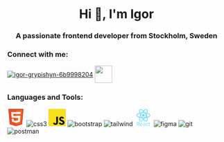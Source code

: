 <h1 align="center">Hi 👋, I'm Igor</h1>
<h3 align="center">A passionate frontend developer from Stockholm, Sweden</h3>

<h3 align="left">Connect with me:</h3>

<p align="left">
<a href="https://linkedin.com/in/igor-grypishyn-6b9998204" target="blank"><img align="center" src="https://raw.githubusercontent.com/rahuldkjain/github-profile-readme-generator/master/src/images/icons/Social/linked-in-alt.svg" alt="igor-grypishyn-6b9998204" height="40" width="40" /></a>
<a href="http://igordev.se/" target="blank"><img align="center" src="https://lh3.googleusercontent.com/pw/AP1GczO1-pFSt32h-5aOMJGEdvV2D0-p6HRn_Ge5cHcrIwyaS-SR0sciXxXPbww6GQisrE_AZVfWV37uYNIGCBbUpLmKff88EncVXeB2luy0v9BOXOM_eGi6JmkqudB-e7OortNhIj9u4znimFAuFeTZeu4pEKG4suiA14OV8g84o4tOndlYj-aTXfXialsma-VISv6gYBnNSUoOJKR5f10iPkBo1HY3sAGwjnjMIxxkzsGWzgLBq-PLUtdJFVkUp2kEYkDRdUPdrm6oAUDt8z2ikJGJwwX3pd3H-0brutqgzYiH9t3xNSle6MWBmFWR0KxblS573aMF9eJlGnnF2o-9rj8Q53bXlmed83vmtxeHMWDsb9FU6a48SaB9-ZsOHfoCDR4NPrMbGjp-3-26F7hgPbHM6vDA4ca-JgALXt1xlce5D14fO_4nL_WWTxFOqjd9vw774a9YBU-e5wVs-9Yph8TH703PV7gOjK3BED7wIUiVPcxy-WL1A3hkQ4yIu9x5wYzOEGtg1Wl2Ion1TJ9BmUChWlWARVVFqyh7nEiqpVkyv1WzkR8r6xvFBFh9JQ2fOR2F6ogAqXgVrkSGDooNwk9uRjz6FcW3QHo1niRXxSJDNViT-PVfiEFWa4d5MeJMMbuhqcINjcE3-gnXqLfo4sX-ZU9Hf-dJQ9EkSH8ikmvl6uXafD6iRpZ3YOv4-CUQiWPI_hJUA08BPbtH2PC_vItF2J6pJpU9FNlnsFg6vxoYZydu8JGPMfYI32F0MuyfftfyAzXri6AD0_tEl_0m7SfnvNJKcz1nb8xla-vrgwUOrrQxkdvpinj-GLIsuxPVhHZDI7m46rbzwdqn6Yp8qUslbzHl7zAaqbhqyVBy26AAldHAbe2viMTTMi-VwHDjxfqq0i7hm_2_ve7Z6b4yBLi3d8zsEVMoMeBeyjPgX-WoLuud9rDYDNGYh3ei2dc=w512-h512-s-no-gm?authuser=0" height="40" width="40" /></a>
</p>

<h3 align="left">Languages and Tools:</h3>

<p align="left">
<img src="https://raw.githubusercontent.com/IgorGryp/logos/a41031afad0251ed75bbb8488a8db4dd40896300/html/html-logo.svg?token=AS3KNLYBNKEIGMZYDQFCAULF6DV2Y" alt="html5" width="40" height="40"/>
<img src="https://lh3.googleusercontent.com/pw/AP1GczN9i8IxtSByRlpSZolM1DFAnlwRpO-8vwL-Du7nQ3AtYhwzioW2Qug1umpyWPWqFfIpXsZfSioV6SwuHdE0DfKABxfnudZxzuKNW_PQ0Zv_VAzXxmhJKDhDi4uvCWB-z9ZdHpLIGF9k9jzIlbvOCdfhAwgDhW_cvMMohArrCUu5qVgb3dKMQGR7VXno9BNjavmkEvN3E2vhA3nD4eNUcZCiM_O08w8y1jMcydyERNsahUQ19FMi5GU8HRDDNjpJjBeuPMz9BspL8vGHiXHduqnjKSqeFleALC_W_heBBOHt743QHiN6vwlcvbi2F-2BQWYI2ek5kA2uOX5ZqFRH2gm1x2SxYW3MPTdehYOsy6bZTZKIlcZWwOAzHkGZmqMBO3zE-gKiZvSnye7PLsPpwnywnB6tSP2RU3YBNR7WR6XojtAtk1SgkMrvLPHPwt-zGzE_7MPyoIvD6F5lKzATTOf_H4K0I-bB9nji5GUJRHzoEnDtKwCXPe1ujcCog9QCQcLtRXAkDK5FZX-OWR4PgXr9_mlRDmZrZS5Ykzr5uy1I9yQFI-NIZxUfX5dRISsYzk2PN0a72zxwHmhwyb6IT5FE-R9KueLlr0CZF1e4l-3FxRDN7ZQd-tSwqyQYI0Lf9LtaTjH5JcvoIW7iFeyi7zaxbWFLUFfoO3UjSNbtBpliYGIpFafz5rpsVJ73PCCQnRMDtO9injGq7_cKss15uWiA3Ik3Rz8eLlviAA4YFnizEyGA_9EeIP4GzhZRXKgimTYyLguJGJpeUd3eIXJnAi8CL5OCLGwZBd-JBYvoDIKyqXJeWAhC5eH55JFtK75_kHR8WJMo783UEtjGbggywlOD9xMPwlFPmLCicZOJiD9weCImsthfrB7xYOlld2UcRZhBC5NRlKNJnLWw51pzeYmzzEN9JI0XBU_YU7q1j3akwL6TtH2OUX8Kjz_m2eQ=w1530-h1530-s-no-gm?authuser=0" alt="css3" width="40" height="40"/>
<img src="https://raw.githubusercontent.com/IgorGryp/logos/a6a38cc61b66cef77af56465c8f8724c6387093e/javascript/javascript-logo.svg?token=AS3KNLZ5NWHJOJJHM5ZNIOLF6DVPS" alt="javascript" width="40" height="40"/>
<img src="https://lh3.googleusercontent.com/pw/AP1GczPZcPd4qPA2W2D7SKiELTPJ5DX-DX-AYqsOJK-8QoK5vhzCBWcrc_6FdKhqkTmFxKWkRLWaiDzPjLrtKBM2DIZUFjlghG6Bbq-6CEViZ-43ZuOk5ZWIFZhLx412vF7fJLab-TKJonFiXt5CakKfqWcYRU74xCTr1VA4siDJj6a_pWla5xhBBD7QJxxj28vrke40gjTot1gPcSCtaiHbtTxT8ppFx7dnmXBl0dRfWHIrVknF2S9ZltV2du0YQ_lzzNtPWBFmHuB7qMlSceOdOKnu7KEwgPEQZGsmXDQuSSpOO82rx18VVvgmUC8N70lfZEqnBSBQcLePFXpTWv1JznjRgxVJDlMMe1x-VXlxOYN548dhNlJcsWp9R3EOjFOP2RPdOw3r2Xg9nC93RY50NkXdvRbUNzyIacvKG11r--091qpYqMQGNoAwkSvPWkgovdr7LH3JNLGUSyI8dQG5muMRIDpYBvYxRVFyl4RQHo6lWRQh1yx3bu_glPszKQ_E92sH32J57IMoWP32MKXaJu_MV8JnF2kU0gx1OSFwUxMO8cr5B1jnrxH46i5rAOECNfb2mLLDf6oCqpa-rTHxs86nrMwaDE3noDmo86Bk45JbhcQ5urSXM02M5-_b_Sd9eOjm2RhoO6989WRs_-qdZfn0ygMrjdPf46Pi2TbCWDgEnc5_-K8YHWlmyARfZpYawsY1Q0pjEcEc2a9vLYuvA9z5NjfWJGtMNLMv5rhLe2tdyGREcCCOUjXtwt3hwsIGJ1J8jjmYALVo9LYzg8fC8WMKJQ8hU2bFhgNBSg9vpG861JFzuFLsGd961MkJUPIio9YYGZ3Tl4EXjaHNwH_IBJxsZ730_5EeULSU6sEFUjpamA6BUE3ugi9l8mOaPHkhCHilecrKOFUnPnGvwEmj8lHDteY23UZX53zKyml3b1d2Qf5Hh9Cv2YjqTMC1lcU=w1600-h1275-s-no-gm?authuser=0" alt="bootstrap" width="50" height="40"/>
<img src="https://www.vectorlogo.zone/logos/tailwindcss/tailwindcss-icon.svg" alt="tailwind" width="40" height="40"/>
<img src="https://raw.githubusercontent.com/devicons/devicon/master/icons/react/react-original-wordmark.svg" alt="react" width="40" height="40"/>

<img src="https://www.vectorlogo.zone/logos/figma/figma-icon.svg" alt="figma" width="40" height="40"/>
<img src="https://www.vectorlogo.zone/logos/git-scm/git-scm-icon.svg" alt="git" width="40" height="40"/>
<img src="https://www.vectorlogo.zone/logos/getpostman/getpostman-icon.svg" alt="postman" width="40" height="40"/>
</p>
